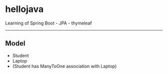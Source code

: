 # hellojava
Learning of Spring Boot - JPA - thymeleaf
<hr>

## Model

  * Student
  * Laptop
  * (Student has ManyToOne association with Laptop)
